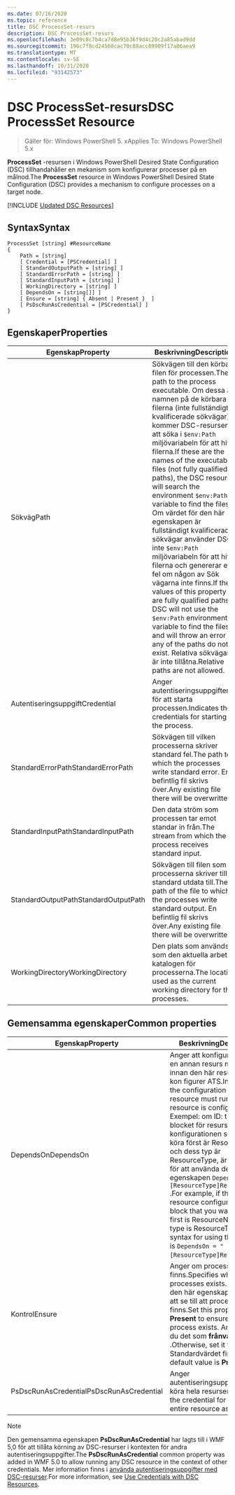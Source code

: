 ```yaml
---
ms.date: 07/16/2020
ms.topic: reference
title: DSC ProcessSet-resurs
description: DSC ProcessSet-resurs
ms.openlocfilehash: 3e09c8c7b4ca7d8e95b36f9d4c20c2a85abad9dd
ms.sourcegitcommit: 196c7f8cd24560cac70c88acc89909f17a86aea9
ms.translationtype: MT
ms.contentlocale: sv-SE
ms.lasthandoff: 10/31/2020
ms.locfileid: "93142573"
---
```

# <a name="dsc-processset-resource"></a><span data-ttu-id="dacb2-103">DSC ProcessSet-resurs</span><span class="sxs-lookup"><span data-stu-id="dacb2-103">DSC ProcessSet Resource</span></span>

> <span data-ttu-id="dacb2-104">Gäller för: Windows PowerShell 5. x</span><span class="sxs-lookup"><span data-stu-id="dacb2-104">Applies To: Windows PowerShell 5.x</span></span>

<span data-ttu-id="dacb2-105">**ProcessSet** -resursen i Windows PowerShell Desired State Configuration (DSC) tillhandahåller en mekanism som konfigurerar processer på en målnod.</span><span class="sxs-lookup"><span data-stu-id="dacb2-105">The **ProcessSet** resource in Windows PowerShell Desired State Configuration (DSC) provides a mechanism to configure processes on a target node.</span></span>

[!INCLUDE [Updated DSC Resources](../../../../../includes/dsc-resources.md)]

## <a name="syntax"></a><span data-ttu-id="dacb2-106">Syntax</span><span class="sxs-lookup"><span data-stu-id="dacb2-106">Syntax</span></span>

```Syntax
ProcessSet [string] #ResourceName
{
    Path = [string]
    [ Credential = [PSCredential] ]
    [ StandardOutputPath = [string] ]
    [ StandardErrorPath = [string] ]
    [ StandardInputPath = [string] ]
    [ WorkingDirectory = [string] ]
    [ DependsOn = [string[]] ]
    [ Ensure = [string] { Absent | Present }  ]
    [ PsDscRunAsCredential = [PSCredential] ]
}
```

## <a name="properties"></a><span data-ttu-id="dacb2-107">Egenskaper</span><span class="sxs-lookup"><span data-stu-id="dacb2-107">Properties</span></span>

|<span data-ttu-id="dacb2-108">Egenskap</span><span class="sxs-lookup"><span data-stu-id="dacb2-108">Property</span></span> |<span data-ttu-id="dacb2-109">Beskrivning</span><span class="sxs-lookup"><span data-stu-id="dacb2-109">Description</span></span> |
|---|---|
|<span data-ttu-id="dacb2-110">Sökväg</span><span class="sxs-lookup"><span data-stu-id="dacb2-110">Path</span></span> |<span data-ttu-id="dacb2-111">Sökvägen till den körbara filen för processen.</span><span class="sxs-lookup"><span data-stu-id="dacb2-111">The path to the process executable.</span></span> <span data-ttu-id="dacb2-112">Om dessa är namnen på de körbara filerna (inte fullständigt kvalificerade sökvägar) kommer DSC-resursen att söka i `$env:Path` miljövariabeln för att hitta filerna.</span><span class="sxs-lookup"><span data-stu-id="dacb2-112">If these are the names of the executable files (not fully qualified paths), the DSC resource will search the environment `$env:Path` variable to find the files.</span></span> <span data-ttu-id="dacb2-113">Om värdet för den här egenskapen är fullständigt kvalificerade sökvägar använder DSC inte `$env:Path` miljövariabeln för att hitta filerna och genererar ett fel om någon av Sök vägarna inte finns.</span><span class="sxs-lookup"><span data-stu-id="dacb2-113">If the values of this property are fully qualified paths, DSC will not use the `$env:Path` environment variable to find the files, and will throw an error if any of the paths do not exist.</span></span> <span data-ttu-id="dacb2-114">Relativa sökvägar är inte tillåtna.</span><span class="sxs-lookup"><span data-stu-id="dacb2-114">Relative paths are not allowed.</span></span> |
|<span data-ttu-id="dacb2-115">Autentiseringsuppgift</span><span class="sxs-lookup"><span data-stu-id="dacb2-115">Credential</span></span> |<span data-ttu-id="dacb2-116">Anger autentiseringsuppgifterna för att starta processen.</span><span class="sxs-lookup"><span data-stu-id="dacb2-116">Indicates the credentials for starting the process.</span></span> |
|<span data-ttu-id="dacb2-117">StandardErrorPath</span><span class="sxs-lookup"><span data-stu-id="dacb2-117">StandardErrorPath</span></span> |<span data-ttu-id="dacb2-118">Sökvägen till vilken processerna skriver standard fel.</span><span class="sxs-lookup"><span data-stu-id="dacb2-118">The path to which the processes write standard error.</span></span> <span data-ttu-id="dacb2-119">En befintlig fil skrivs över.</span><span class="sxs-lookup"><span data-stu-id="dacb2-119">Any existing file there will be overwritten.</span></span> |
|<span data-ttu-id="dacb2-120">StandardInputPath</span><span class="sxs-lookup"><span data-stu-id="dacb2-120">StandardInputPath</span></span> |<span data-ttu-id="dacb2-121">Den data ström som processen tar emot standar in från.</span><span class="sxs-lookup"><span data-stu-id="dacb2-121">The stream from which the process receives standard input.</span></span> |
|<span data-ttu-id="dacb2-122">StandardOutputPath</span><span class="sxs-lookup"><span data-stu-id="dacb2-122">StandardOutputPath</span></span> |<span data-ttu-id="dacb2-123">Sökvägen till filen som processerna skriver till standard utdata till.</span><span class="sxs-lookup"><span data-stu-id="dacb2-123">The path of the file to which the processes write standard output.</span></span> <span data-ttu-id="dacb2-124">En befintlig fil skrivs över.</span><span class="sxs-lookup"><span data-stu-id="dacb2-124">Any existing file there will be overwritten.</span></span> |
|<span data-ttu-id="dacb2-125">WorkingDirectory</span><span class="sxs-lookup"><span data-stu-id="dacb2-125">WorkingDirectory</span></span> |<span data-ttu-id="dacb2-126">Den plats som används som den aktuella arbets katalogen för processerna.</span><span class="sxs-lookup"><span data-stu-id="dacb2-126">The location used as the current working directory for the processes.</span></span> |

## <a name="common-properties"></a><span data-ttu-id="dacb2-127">Gemensamma egenskaper</span><span class="sxs-lookup"><span data-stu-id="dacb2-127">Common properties</span></span>

|<span data-ttu-id="dacb2-128">Egenskap</span><span class="sxs-lookup"><span data-stu-id="dacb2-128">Property</span></span> |<span data-ttu-id="dacb2-129">Beskrivning</span><span class="sxs-lookup"><span data-stu-id="dacb2-129">Description</span></span> |
|---|---|
|<span data-ttu-id="dacb2-130">DependsOn</span><span class="sxs-lookup"><span data-stu-id="dacb2-130">DependsOn</span></span> |<span data-ttu-id="dacb2-131">Anger att konfigurationen av en annan resurs måste köras innan den här resursen har kon figurer ATS.</span><span class="sxs-lookup"><span data-stu-id="dacb2-131">Indicates that the configuration of another resource must run before this resource is configured.</span></span> <span data-ttu-id="dacb2-132">Exempel: om ID: t för skript blocket för resurs konfigurationen som du vill köra först är ResourceName och dess typ är ResourceType, är syntaxen för att använda den här egenskapen `DependsOn = "[ResourceType]ResourceName"` .</span><span class="sxs-lookup"><span data-stu-id="dacb2-132">For example, if the ID of the resource configuration script block that you want to run first is ResourceName and its type is ResourceType, the syntax for using this property is `DependsOn = "[ResourceType]ResourceName"`.</span></span> |
|<span data-ttu-id="dacb2-133">Kontrol</span><span class="sxs-lookup"><span data-stu-id="dacb2-133">Ensure</span></span> |<span data-ttu-id="dacb2-134">Anger om processerna finns.</span><span class="sxs-lookup"><span data-stu-id="dacb2-134">Specifies whether the processes exists.</span></span> <span data-ttu-id="dacb2-135">Ange att den här egenskapen **finns** för att se till att processen finns.</span><span class="sxs-lookup"><span data-stu-id="dacb2-135">Set this property to **Present** to ensure that the process exists.</span></span> <span data-ttu-id="dacb2-136">Annars anger du det som **frånvarande** .</span><span class="sxs-lookup"><span data-stu-id="dacb2-136">Otherwise, set it to **Absent** .</span></span> <span data-ttu-id="dacb2-137">Standardvärdet finns **.**</span><span class="sxs-lookup"><span data-stu-id="dacb2-137">The default value is **Present** .</span></span> |
|<span data-ttu-id="dacb2-138">PsDscRunAsCredential</span><span class="sxs-lookup"><span data-stu-id="dacb2-138">PsDscRunAsCredential</span></span> |<span data-ttu-id="dacb2-139">Anger autentiseringsuppgifter för att köra hela resursen som.</span><span class="sxs-lookup"><span data-stu-id="dacb2-139">Sets the credential for running the entire resource as.</span></span> |

> [!NOTE]
> <span data-ttu-id="dacb2-140">Den gemensamma egenskapen **PsDscRunAsCredential** har lagts till i WMF 5,0 för att tillåta körning av DSC-resurser i kontexten för andra autentiseringsuppgifter.</span><span class="sxs-lookup"><span data-stu-id="dacb2-140">The **PsDscRunAsCredential** common property was added in WMF 5.0 to allow running any DSC resource in the context of other credentials.</span></span> <span data-ttu-id="dacb2-141">Mer information finns i [använda autentiseringsuppgifter med DSC-resurser](../../../configurations/runasuser.md).</span><span class="sxs-lookup"><span data-stu-id="dacb2-141">For more information, see [Use Credentials with DSC Resources](../../../configurations/runasuser.md).</span></span>
